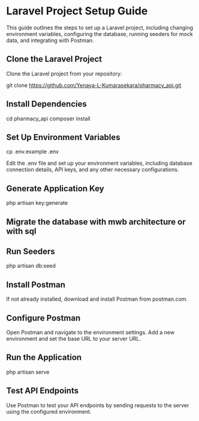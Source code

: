 # Laravel Project Setup Guide

This guide outlines the steps to set up a Laravel project, including changing environment variables, configuring the database, running seeders for mock data, and integrating with Postman.

## Clone the Laravel Project

Clone the Laravel project from your repository:

git clone https://github.com/Yenaya-L-Kumarasekara/pharmacy_api.git

## Install Dependencies

cd pharmacy_api
composer install

## Set Up Environment Variables


cp .env.example .env

Edit the .env file and set up your environment variables, including database connection details, API keys, and any other necessary configurations.


## Generate Application Key

php artisan key:generate

## Migrate the database with mwb architecture or with sql

## Run Seeders

php artisan db:seed


## Install Postman

If not already installed, download and install Postman from postman.com.

## Configure Postman

Open Postman and navigate to the environment settings. Add a new environment and set the base URL to your server URL.

## Run the Application

php artisan serve

## Test API Endpoints

Use Postman to test your API endpoints by sending requests to the server using the configured environment.